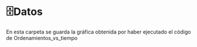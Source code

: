 # 🗄️Datos

En esta carpeta se guarda la gráfica obtenida por haber ejecutado el código de Ordenamientos_vs_tiempo
